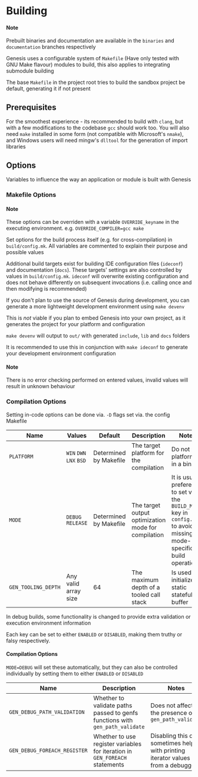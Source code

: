 # Building

#### Note
Prebuilt binaries and documentation are available in the `binaries` and `documentation` branches respectively

Genesis uses a configurable system of `Makefile` (Have only tested with GNU Make flavour) modules to build, this also applies to integrating submodule building

The base `Makefile` in the project root tries to build the sandbox project be default, generating it if not present

## Prerequisites

For the smoothest experience - its recommended to build with `clang`, but with a few modifications to the codebase `gcc` should work too. You will also need `make` installed in some form (not compatible with Microsoft's `nmake`), and Windows users will need mingw's `dlltool` for the generation of import libraries

## Options

Variables to influence the way an application or module is built with Genesis

### Makefile Options

#### Note
These options can be overriden with a variable `OVERRIDE_keyname` in the executing environment. e.g. `OVERRIDE_COMPILER=gcc make`

Set options for the build process itself (e.g. for cross-compilation) in `build/config.mk`. All variables are commented to explain their purpose and possible values

Additional build targets exist for building IDE configuration files (`ideconf`) and documentation (`docs`). These targets' settings are also controlled by values in `build/config.mk`. `ideconf` will overwrite existing configuration and does not behave differently on subsequent invocations (i.e. calling once and then modifying is recommended)

If you don't plan to use the source of Genesis during development, you can generate a more lightweight development environment using `make devenv`

This is *not* viable if you plan to embed Genesis into your own project, as it generates the project for your platform and configuration

`make devenv` will output to `out/` with generated `include`, `lib` and `docs` folders

It is recommended to use this in conjunction with `make ideconf` to generate your development environment configuration

#### Note
There is no error checking performed on entered values, invalid values will result in unknown behaviour

### Compilation Options

Setting in-code options can be done via. `-D` flags set via. the config Makefile

|Name|Values|Default|Description|Notes|
|---|---|---|---|---|
|`PLATFORM`|`WIN` `DWN` `LNX` `BSD`|Determined by Makefile|The target platform for the compilation|Do not mix platforms in a binary|
|`MODE`|`DEBUG` `RELEASE`|Determined by Makefile|The target output optimization mode for compilation|It is usually prefereable to set via. the `BUILD_MODE` key in `config.mk` to avoid missing mode-specific build operations|
|`GEN_TOOLING_DEPTH`|Any valid array size|64|The maximum depth of a tooled call stack|Is used to initialize a static stateful buffer|

In debug builds, some functionality is changed to provide extra validation or execution environment information

Each key can be set to either `ENABLED` or `DISABLED`, making them truthy or falsy respectively.

#### Compilation Options

`MODE=DEBUG` will set these automatically, but they can also be controlled individually by setting them to either `ENABLED` or `DISABLED`

|Name|Description|Notes|
|---|---|---|
|`GEN_DEBUG_PATH_VALIDATION`|Whether to validate paths passed to genfs functions with `gen_path_validate`|Does not affect the presence of `gen_path_validate`|
|`GEN_DEBUG_FOREACH_REGISTER`|Whether to use register variables for iteration in `GEN_FOREACH` statements|Disabling this can sometimes help with printing iterator values from a debugger|
